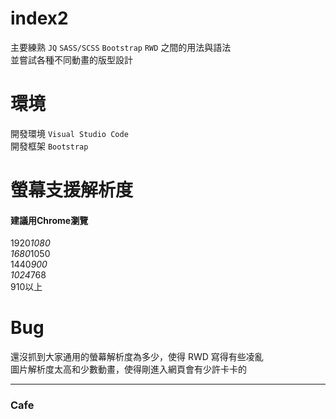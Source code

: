 # index2
主要練熟 `JQ` `SASS/SCSS` `Bootstrap` `RWD` 之間的用法與語法<br>
並嘗試各種不同動畫的版型設計
# 環境
開發環境 `Visual Studio Code`<br>
開發框架 `Bootstrap`
# 螢幕支援解析度
#### 建議用Chrome瀏覽<br>
1920*1080<br>
1680*1050<br>
1440*900<br>
1024*768<br>
910以上
# Bug
還沒抓到大家通用的螢幕解析度為多少，使得 RWD 寫得有些凌亂<br>
圖片解析度太高和少數動畫，使得剛進入網頁會有少許卡卡的
___
### Cafe

